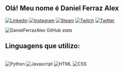  ##    Olá! Meu nome é Daniel Ferraz Alex


[![Linkedin](https://img.shields.io/badge/LinkedIn-0077B5?style=for-the-badge&logo=linkedin&logoColor=white=https://www.linkedin.com/in/danielferrazalex/)](https://www.linkedin.com/in/danielferrazalex/)
[![Instagram](https://img.shields.io/badge/Instagram-E4405F?style=for-the-badge&logo=instagram&logoColor=white=https://www.instagram.com/danielfalex/)](https://www.instagram.com/danielfalex/)
[![Steam](https://img.shields.io/badge/Steam-000000?style=for-the-badge&logo=steam&logoColor=white=https://steamcommunity.com/id/PongePonge/)](https://steamcommunity.com/id/PongePonge/)
[![Twitch](https://img.shields.io/badge/Twitch-9146FF?style=for-the-badge&logo=twitch&logoColor=white=https://www.twitch.tv/the_mooonk)](https://www.twitch.tv/the_mooonk)
[![Twitter](https://img.shields.io/badge/Twitter-1DA1F2?style=for-the-badge&logo=twitter&logoColor=white=https://twitter.com/Danifalex)](https://twitter.com/Danifalex)

![DanielFerrazAlex GitHub stats](https://github-readme-stats.vercel.app/api?username=DanielFerrazAlex&show_icons=true&theme=dark)

## Linguagens que utilizo:

<div style="display: inline_block"><br/>
<img align="center" alt="Python" src="https://img.shields.io/badge/Python-3776AB?style=for-the-badge&logo=python&logoColor=white" />
<img align="center" alt="Javascript" src="https://img.shields.io/badge/JavaScript-F7DF1E?style=for-the-badge&logo=javascript&logoColor=black" />
<img align="center" alt="HTML" src="https://img.shields.io/badge/HTML-239120?style=for-the-badge&logo=html5&logoColor=white" />
<img align="center" alt="CSS" src="https://img.shields.io/badge/CSS-239120?&style=for-the-badge&logo=css3&logoColor=white" />
